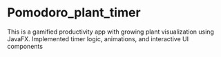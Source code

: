 # Pomodoro_plant_timer
This is a gamified productivity app with growing plant visualization using JavaFX. 
Implemented timer logic, animations, and interactive UI components
